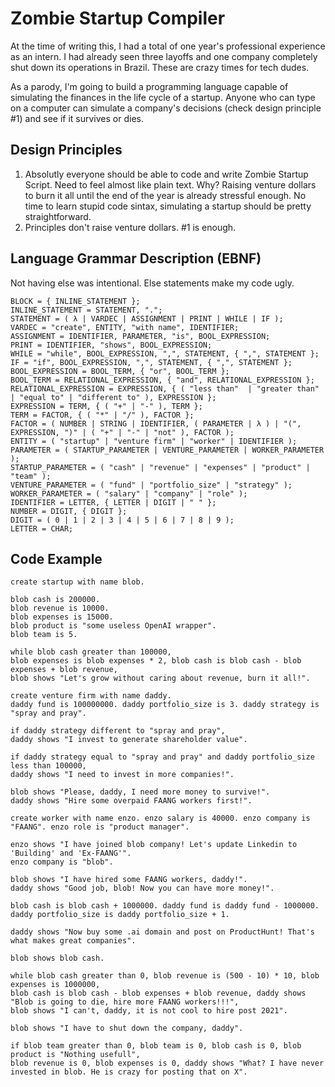 # Zombie Startup Compiler

At the time of writing this, I had a total of one year's professional experience as an intern. I had already seen three layoffs and one company completely shut down its operations in Brazil. These are crazy times for tech dudes.

As a parody, I'm going to build a programming language capable of simulating the finances in the life cycle of a startup. Anyone who can type on a computer can simulate a company's decisions (check design principle #1) and see if it survives or dies.

## Design Principles
1. Absolutly everyone should be able to code and write Zombie Startup Script. Need to feel almost like plain text. Why? Raising venture dollars to burn it all until the end of the year is already stressful enough. No time to learn stupid code sintax, simulating a startup should be pretty straightforward.
2. Principles don't raise venture dollars. #1 is enough.

## Language Grammar Description (EBNF)

Not having else was intentional. Else statements make my code ugly.

```
BLOCK = { INLINE_STATEMENT };
INLINE_STATEMENT = STATEMENT, ".";
STATEMENT = ( λ | VARDEC | ASSIGNMENT | PRINT | WHILE | IF );
VARDEC = "create", ENTITY, "with name", IDENTIFIER;
ASSIGNMENT = IDENTIFIER, PARAMETER, "is", BOOL_EXPRESSION;
PRINT = IDENTIFIER, "shows", BOOL_EXPRESSION;
WHILE = "while", BOOL_EXPRESSION, ",", STATEMENT, { ",", STATEMENT };
IF = "if", BOOL_EXPRESSION, ",", STATEMENT, { ",", STATEMENT };
BOOL_EXPRESSION = BOOL_TERM, { "or", BOOL_TERM };
BOOL_TERM = RELATIONAL_EXPRESSION, { "and", RELATIONAL_EXPRESSION };
RELATIONAL_EXPRESSION = EXPRESSION, { ( "less than"  | "greater than" | "equal to" | "different to" ), EXPRESSION };
EXPRESSION = TERM, { ( "+" | "-" ), TERM };
TERM = FACTOR, { ( "*" | "/" ), FACTOR };
FACTOR = ( NUMBER | STRING | IDENTIFIER, ( PARAMETER | λ ) | "(", EXPRESSION, ")" | ( "+" | "-" | "not" ), FACTOR ); 
ENTITY = ( "startup" | "venture firm" | "worker" | IDENTIFIER );
PARAMETER = ( STARTUP_PARAMETER | VENTURE_PARAMETER | WORKER_PARAMETER );
STARTUP_PARAMETER = ( "cash" | "revenue" | "expenses" | "product" | "team" );
VENTURE_PARAMETER = ( "fund" | "portfolio_size" | "strategy" );
WORKER_PARAMETER = ( "salary" | "company" | "role" );
IDENTIFIER = LETTER, { LETTER | DIGIT | " " };
NUMBER = DIGIT, { DIGIT };
DIGIT = ( 0 | 1 | 2 | 3 | 4 | 5 | 6 | 7 | 8 | 9 );
LETTER = CHAR;
```

## Code Example

```
create startup with name blob.

blob cash is 200000.
blob revenue is 10000.
blob expenses is 15000.
blob product is "some useless OpenAI wrapper".
blob team is 5.

while blob cash greater than 100000,
blob expenses is blob expenses * 2, blob cash is blob cash - blob expenses + blob revenue,
blob shows "Let's grow without caring about revenue, burn it all!".

create venture firm with name daddy.
daddy fund is 100000000. daddy portfolio_size is 3. daddy strategy is "spray and pray".

if daddy strategy different to "spray and pray",
daddy shows "I invest to generate shareholder value".

if daddy strategy equal to "spray and pray" and daddy portfolio_size less than 100000,
daddy shows "I need to invest in more companies!".

blob shows "Please, daddy, I need more money to survive!".
daddy shows "Hire some overpaid FAANG workers first!".

create worker with name enzo. enzo salary is 40000. enzo company is "FAANG". enzo role is "product manager".

enzo shows "I have joined blob company! Let's update Linkedin to 'Building' and 'Ex-FAANG'".
enzo company is "blob".

blob shows "I have hired some FAANG workers, daddy!".
daddy shows "Good job, blob! Now you can have more money!".

blob cash is blob cash + 1000000. daddy fund is daddy fund - 1000000.
daddy portfolio_size is daddy portfolio_size + 1.

daddy shows "Now buy some .ai domain and post on ProductHunt! That's what makes great companies".

blob shows blob cash.

while blob cash greater than 0, blob revenue is (500 - 10) * 10, blob expenses is 1000000,
blob cash is blob cash - blob expenses + blob revenue, daddy shows "Blob is going to die, hire more FAANG workers!!!",
blob shows "I can't, daddy, it is not cool to hire post 2021".

blob shows "I have to shut down the company, daddy".

if blob team greater than 0, blob team is 0, blob cash is 0, blob product is "Nothing usefull",
blob revenue is 0, blob expenses is 0, daddy shows "What? I have never invested in blob. He is crazy for posting that on X".
```